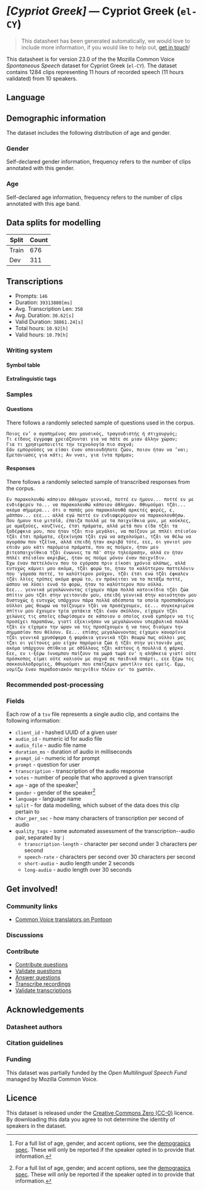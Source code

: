 # *[Cypriot Greek]* &mdash; Cypriot Greek (`el-CY`)
> This datasheet has been generated automatically, we would love to include more information, if you would like to help out, [get in touch](https://github.com/common-voice/common-voice/blob/main/docs/COMMUNITIES.md)!

 This datasheet is for version 23.0 of the the Mozilla Common Voice *Spontaneous Speech* dataset 
for Cypriot Greek (`el-CY`). The dataset contains 1284 clips representing 11 hours of recorded
speech (11 hours validated) from 10 speakers.

## Language
<!-- {{LANGUAGE_DESCRIPTION}} -->
<!-- Provide a brief (1-2 paragraph) description of your language -->

## Demographic information
The dataset includes the following distribution of age and gender.
<!-- You can get a lot of the information in this section from https://analyzer.cv-toolbox.web.tr/browse -->

### Gender
Self-declared gender information, frequency refers to the number of clips annotated with this gender.
<!-- {{GENDER_TABLE}} -->
<!-- @ AUTOMATICALLY GENERATED @ -->
<!-- | Gender | Frequency |
|--------|-----------|
| male, masculine | ? |
| undeclared | ? |
| female, feminine | ? | -->

### Age
Self-declared age information, frequency refers to the number of clips annotated with this age band.
<!-- {{AGE_TABLE}} -->
<!-- @ AUTOMATICALLY GENERATED @ -->
<!-- | Age band | Frequency |
|----------|-----------|
| teens | ? |
| twenties | ? |
| thirties | ? |
| fourties | ? |
| fifties | ? |
   ...if other age ranges are present in your data, add rows... -->

## Data splits for modelling
| Split | Count |
|-|-|
| Train | 676 |
| Dev | 311 |

## Transcriptions
* Prompts: `146`
* Duration: `39313800[ms]`
* Avg. Transcription Len: `350`
* Avg. Duration: `30.62[s]`
* Valid Duration: `38861.24[s]`
* Total hours: `10.92[h]`
* Valid hours: `10.79[h]`
<!-- {{TRANSCRIPTIONS_DESCRIPTION}} -->
<!-- A description of the transcription system used -->

### Writing system
<!-- {{WRITING_SYSTEM_DESCRIPTION}} -->
<!-- @ OPTIONAL @ -->
<!-- A description of the writing system (or writing systems) used in the text corpus -->

#### Symbol table
<!-- {{ALPHABET_TABLE}} -->
<!-- @ OPTIONAL @ -->
<!-- If the writing system is alphabetic, you can include the valid alphabet here -->

#### Extralinguistic tags

### Samples

#### Questions
There follows a randomly selected sample of questions used in the corpus.

```
Ποιος εν’ ο αγαπημένος σου μουσικός, τραγουδιστής ή στιχουργός;
Τι είδους έγγραφα χρειάζουνται για να πάτε σε μιαν άλλην χώραν;
Για τι χρησιμοποιείτε την τεχνολογία πιο συχνά;
Εάν εμπορούσες να είσαι έναν οποιονδήποτε ζώον, ποιον ήταν να ’ναι;
Εμετανιώσες για κάτι; Αν νναι, για ίντα πράμαν;
```
<!-- {{QUESTIONS_SAMPLE}} -->

#### Responses
There follows a randomly selected sample of transcribed responses from the corpus.

```
Εν παρακολουθώ κάποιον άθλημαν γεννικά, ποττέ εν ήμουν... ποττέ εν με ενδιέφερεν το... να παρακολουθώ κάποιον άθλημαν. Θθυμούμαι τζ̆αι... ακόμα σήμμερα... ότι ο παπάς μου παρακολουθά αρκετές φορές, ε, μάππαν... εεε... αλλά εγώ ποττέ εν ενδιαφερόμουν να παρακολουθήσω.
Που ήμουν πιο μιτσ̆ιά, έπαιζα πολλά με τα παιχνίθκια μου, με κούκλες, με αμαξούες, κουζίνες, έτσι πράματα, αλλά μετά που είδα τζ̌αι τα ξαδέρφκια μου, που ήταν τζ̌αι πιο μεγάλοι, να παίζουν με ππλέι στέισ̆ιον τζ̌αι έτσι πράματα, εξεκίνησα τζ̌αι εγώ να ασχολούμαι, τζ̌αι να θέλω να αγοράσω που τζ̌είνα, αλλά επειδή ήταν ακριβά τότε, εεε, οι γονιοί μου επιάν μου κάτι παρόμοια πράματα, που ας πούμεν, ήταν μεν βιτεοπαιχνίθκια τζ̌αι ένωννες τα πά' στην τηλεόρασην, αλλά εν ήταν ππλέι στέισ̆ιον ακριβώς, ήταν ας πούμε μόνον έναν παιχνίδιν. 
Έχω έναν παττελόνιν που το εγόρασα πριν είκοσι χρόνια αλόπως, αλλά ευτυχώς κάμνει μου ακόμα, τζ̌αι φορώ το, ήταν το καλύττερον παττελόνιν που 'γόρασα ποττέ, το καλύττερον ρούχον, τζ̌αι έτσι ενώ τζ̌αι έφκαλεν τζ̌αι λλίες τρύπες ακόμα φορώ το, εν πρόκειται να το πετάξω ποττέ, ώσπου να λύσει εννά το φορώ, ήταν το καλύττερον που ούλλα. 
Εεε... γεννικά μεγαλώννοντας είχαμεν πάρα πολλά κατοικίδια τζ̆αι ζώα σπίτιν μου τζ̆αι στην γειτονιάν μου, επειδή γεννικά στην κοινότηταν μου δυστυχώς ή ευτυχώς υπάρχουν πάρα πολλά αδέσποτα τα οποία προσπαθούμεν ούλλοι μας θεωρώ να ταΐζουμεν τζ̆αι να προσέχουμεν, εε... συγκεκριμένα σπίτιν μου έχουμεν τρία γατάκια τζ̆αι έναν σκύλλον, είχαμεν τζ̆αι χελώνες τις οποίες εδωρίσαμεν σε κάποιον ο οποίος εννά εμπόρεν να τις προσέχει παραπάνω, γιατί εξεκινήσαν να μεγαλώννουν υπερβολικά πολλά τζ̆αι εν είχαμεν την ώραν να τες προσέχουμεν ή να τους διούμεν την σημμασίαν που θέλουν. Εε... επίσης μεγαλώννοντας είχαμεν καναρίνια τζ̆αι γεννικά χρυσόψαρα ή ψαράκια γεννικά τζ̆αι θεωρώ πως ούλλοι μας τζαι οι γείτονες μου είχαν παρόμοια ζώα ή τζ̆αι στην γειτονιάν μας ακόμα υπάρχουν σπίθκια με σ̆σ̆ύλλους τζ̆αι κάττους ή πουλλιά ή ψάρκα. 
Εεε, εν ι-ξέρω ίνναμπου παίζουν τα μωρά τωρά εν' η αλήθκεια γιατί ούτε πρόσκοπος είμαι ούτε καλιούν με συχνά σε παιδικά ππάρτι, εεε ξέρω τες σακκουλλοδρομίες, θθυμούμαι που επαίζαμεν μαντίλιν εεε εμείς. Εμμ, νομίζω έναν παραδοσιακόν παιχνίδιν πλέον εν' το χωστόν.
```
<!-- {{TRANSCRIPTIONS_SAMPLE}} -->

### Recommended post-processing
<!-- {{RECOMMENDED_POSTPROCESSING_DESCRIPTION}} -->
<!-- @ OPTIONAL @ -->
<!-- What should people do before they use the data, for example Unicode normalisation or normalisation of extralinguistic tags -->

### Fields
Each row of a `tsv` file represents a single audio clip, and contains the following information:

* `client_id` - hashed UUID of a given user
* `audio_id` - numeric id for audio file
* `audio_file` - audio file name
* `duration_ms` - duration of audio in milliseconds
* `prompt_id` - numeric id for prompt
* `prompt` - question for user
* `transcription` - transcription of the audio response
* `votes` - number of people that who approved a given transcript
* `age` - age of the speaker[^1]
* `gender` - gender of the speaker[^1]
* `language` - language name
* `split` - for data modelling, which subset of the data does this clip pertain to
* `char_per_sec` - how many characters of transcription per second of audio
* `quality_tags` - some automated assessment of the transcription--audio pair, separated by `|`
   *  `transcription-length` - character per second under 3 characters per second
   * `speech-rate` - characters per second over 30 characters per second
   * `short-audio` - audio length under 2 seconds
   * `long-audio` - audio length over 30 seconds

#### 
[^1]: For a full list of age, gender, and accent options, see the
[demograpics
spec](https://github.com/common-voice/common-voice/blob/main/web/src/stores/demographics.ts). These
will only be reported if the speaker opted in to provide that
information.

## Get involved!

### Community links
* [Common Voice translators on Pontoon](https://pontoon.mozilla.org/el-CY/common-voice/contributors/)
<!-- {{COMMUNITY_LINKS_LIST}} -->
<!-- @ OPTIONAL @ -->
<!-- Links to community chats / fora -->

### Discussions
<!-- {{DISCUSSION_LINKS_LIST}} -->
<!-- @ OPTIONAL @ -->
<!-- Any links to discussions, for example on Discourse or other fora or blogs can be included here -->

### Contribute
* [Contribute questions](https://commonvoice.mozilla.org/spontaneous-speech/beta/question)
* [Validate questions](https://commonvoice.mozilla.org/spontaneous-speech/beta/validate)
* [Answer questions](https://commonvoice.mozilla.org/spontaneous-speech/beta/prompts)
* [Transcribe recordings](https://commonvoice.mozilla.org/spontaneous-speech/beta/transcribe)
* [Validate transcriptions](https://commonvoice.mozilla.org/spontaneous-speech/beta/check-transcript)
<!-- {{CONTRIBUTE_LINKS_LIST}} -->
<!-- Here you can include links for how to contribute to the dataset -->

## Acknowledgements

### Datasheet authors
<!-- {{DATASHEET_AUTHORS_LIST}} -->
<!-- A list in the format of: Your Name <email@email.com> -->

### Citation guidelines
<!-- {{CITATION_DESCRIPTION}} -->
<!-- @ OPTIONAL @ -->
<!-- If you published a paper and would like people to cite it, you can include the BiBTeX here -->

### Funding
This dataset was partially funded by the *Open Multilingual Speech Fund* managed by Mozilla Common Voice.
<!-- {{FUNDING_DESCRIPTION}} -->
<!-- @ OPTIONAL @ -->
<!-- If you received any funding, you can include the acknowledgement here -->

## Licence
This dataset is released under the [Creative Commons Zero (CC-0)](https://creativecommons.org/public-domain/cc0/) licence. By downloading this data
you agree to not determine the identity of speakers in the dataset.